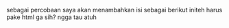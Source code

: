 sebagai percobaan saya akan menambahkan isi sebagai berikut
initeh harus pake html ga sih?
ngga tau atuh
